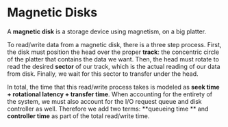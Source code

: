 # Magnetic Disks

A **magnetic disk** is a storage device using magnetism, on a big platter. 

To read/write data from a magnetic disk, there is a three step process. First, the disk must position the head over the proper **track**: the concentric circle of the platter that contains the data we want. Then, the head must rotate to read the desired **sector** of our track, which is the actual reading of our data from disk. Finally, we wait for this sector to transfer under the head.

In total, the time that this read/write process takes is modeled as **seek time + rotational latency + transfer time**. When accounting for the entirety of the system, we must also account for the I/O request queue and disk controller as well. Therefore we add two terms: **queueing time ** and **controller time** as part of the total read/write time.